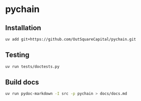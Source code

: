 # pychain

## Installation

```bash
uv add git+https://github.com/OutSquareCapital/pychain.git
```

## Testing

```bash
uv run tests/doctests.py
```

## Build docs

```bash
uv run pydoc-markdown -I src -p pychain > docs/docs.md
```
